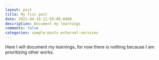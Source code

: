 ```yaml
---
layout: post
title: My fist post
date: 2022-04-18 11:59:00-0400
description: Document my learnings
comments: false
categories: sample-posts external-services
---
```

Here I will document my learnings, for now there is nothing because I am prioritizing other works.